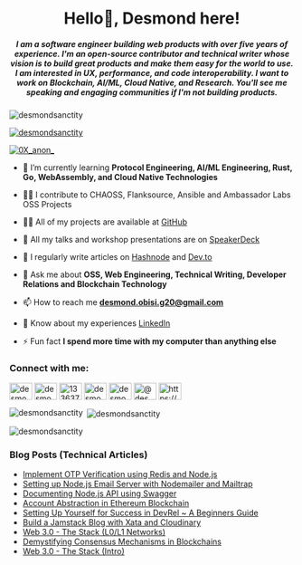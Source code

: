 <h1 align="center">Hello👋, Desmond here!</h1>
<h5 align="center">I am a software engineer building web products with over five years of experience. I'm an open-source contributor and technical writer whose vision is to build great products and make them easy for the world to use. I am interested in UX, performance, and code interoperability. I want to work on Blockchain, AI/ML, Cloud Native, and Research. You'll see me speaking and engaging communities if I'm not building products.</h5>

<p align="left"> <img src="https://komarev.com/ghpvc/?username=desmondsanctity&label=Profile%20views&color=0e75b6&style=plastic" alt="desmondsanctity" /> </p>

<p align="left"> <a href="https://github.com/ryo-ma/github-profile-trophy"><img src="https://github-profile-trophy.vercel.app/?username=desmondsanctity" alt="desmondsanctity" /></a> </p>

<p align="left"> <a href="https://twitter.com/0X_anon_" target="blank"><img src="https://img.shields.io/twitter/follow/0X_anon_?logo=twitter&style=for-the-badge" alt="0X_anon_" /></a> </p>

- 🌱 I’m currently learning **Protocol Engineering, AI/ML Engineering, Rust, Go, WebAssembly, and Cloud Native Technologies**

- 👨‍💻 I contribute to CHAOSS, Flanksource, Ansible and Ambassador Labs OSS Projects
  
- 👨‍💻 All of my projects are available at [GitHub](https://github.com/DesmondSanctity)

- 🎤 All my talks and workshop presentations are on [SpeakerDeck](https://speakerdeck.com/desmondsanctity)

- 📝 I regularly write articles on [Hashnode](https://dexcodes.hashnode.dev/) and [Dev.to](https://dev.to/desmondsanctity)

- 💬 Ask me about **OSS, Web Engineering, Technical Writing, Developer Relations and Blockchain Technology**

- 📫 How to reach me **desmond.obisi.g20@gmail.com**

- 📄 Know about my experiences [LinkedIn](https://linkedin.com/in/desmond-obisi-253ab7161/)

- ⚡ Fun fact **I spend more time with my computer than anything else**


<h3 align="left">Connect with me:</h3>
<p align="left">
<a href="https://twitter.com/0X_anon_" target="blank"><img align="center" src="https://raw.githubusercontent.com/rahuldkjain/github-profile-readme-generator/master/src/images/icons/Social/twitter.svg" alt="desmondcutest" height="30" width="40" /></a>
<a href="https://linkedin.com/in/desmond-obisi-253ab7161" target="blank"><img align="center" src="https://raw.githubusercontent.com/rahuldkjain/github-profile-readme-generator/master/src/images/icons/Social/linked-in-alt.svg" alt="desmond-obisi-253ab7161" height="30" width="40" /></a>
<a href="https://stackoverflow.com/users/13363702" target="blank"><img align="center" src="https://raw.githubusercontent.com/rahuldkjain/github-profile-readme-generator/master/src/images/icons/Social/stack-overflow.svg" alt="13363702" height="30" width="40" /></a>
<a href="https://fb.com/desmond.obisi" target="blank"><img align="center" src="https://raw.githubusercontent.com/rahuldkjain/github-profile-readme-generator/master/src/images/icons/Social/facebook.svg" alt="desmond.obisi" height="30" width="40" /></a>
<a href="https://instagram.com/desmond_obisi" target="blank"><img align="center" src="https://raw.githubusercontent.com/rahuldkjain/github-profile-readme-generator/master/src/images/icons/Social/instagram.svg" alt="desmond_obisi" height="30" width="40" /></a>
<a href="https://medium.com/@desmondcutest" target="blank"><img align="center" src="https://raw.githubusercontent.com/rahuldkjain/github-profile-readme-generator/master/src/images/icons/Social/medium.svg" alt="@desmondcutest" height="30" width="40" /></a>
<a href="/https://dexcodes.hashnode.dev/rss.xml" target="blank"><img align="center" src="https://raw.githubusercontent.com/rahuldkjain/github-profile-readme-generator/master/src/images/icons/Social/rss.svg" alt="https://dexcodes.hashnode.dev/rss.xml" height="30" width="40" /></a>
</p>

<p><img align="left" src="https://github-readme-stats.vercel.app/api/top-langs?username=desmondsanctity&show_icons=true&theme=dracula&locale=en&layout=compact" alt="desmondsanctity" /></p>

<p>&nbsp;<img align="center" src="https://github-readme-stats.vercel.app/api?username=desmondsanctity&show_icons=true&theme=dracula&locale=en" alt="desmondsanctity" /></p>

<p><img align="center" src="https://github-readme-streak-stats.herokuapp.com/?user=desmondsanctity&theme=dark" alt="desmondsanctity" /></p>


### Blog Posts (Technical Articles)
<!-- BLOG-POST-LIST:START -->
- [Implement OTP Verification using Redis and Node.js](https://dev.to/desmondsanctity/implement-otp-verification-using-redis-and-nodejs-572c)
- [Setting up Node.js Email Server with Nodemailer and Mailtrap](https://dev.to/desmondsanctity/setting-up-nodejs-email-server-with-nodemailer-and-mailtrap-404)
- [Documenting Node.js API using Swagger](https://dev.to/desmondsanctity/documenting-nodejs-api-using-swagger-4klp)
- [Account Abstraction in Ethereum Blockchain](https://dev.to/desmondsanctity/account-abstraction-in-web3-mce)
- [Setting Up Yourself for Success in DevRel ~ A Beginners Guide](https://dev.to/desmondsanctity/setting-up-yourself-for-success-in-devrel-a-beginners-guide-2n5e)
- [Build a Jamstack Blog with Xata and Cloudinary](https://dev.to/hackmamba/build-a-jamstack-blog-with-xata-and-cloudinary-655)
- [Web 3.0 - The Stack &lpar;L0/L1 Networks&rpar;](https://dev.to/desmondsanctity/web-30-the-stack-l0l1-newtworks-2069)
- [Demystifying Consensus Mechanisms in Blockchains](https://dev.to/desmondsanctity/demystifying-consensus-mechanisms-in-blockchains-161)
- [Web 3.0 - The Stack &lpar;Intro&rpar;](https://dev.to/desmondsanctity/web-30-the-stack-intro-33bj)
<!-- BLOG-POST-LIST:END -->
